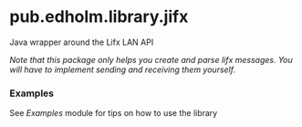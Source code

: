 # pub.edholm.library.jifx
Java wrapper around the Lifx LAN API

*Note that this package only helps you create and parse lifx messages. You will have to implement sending and receiving them yourself.*

### Examples
See *Examples* module for tips on how to use the library
